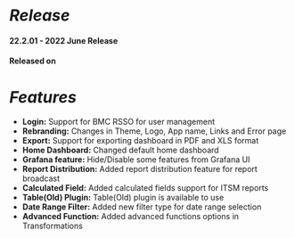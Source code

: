 # ***Release***
#### 22.2.01 - 2022 June Release
#### Released on


# ***Features***
- **Login:** Support for BMC RSSO for user management
- **Rebranding:** Changes in Theme, Logo, App name, Links and Error page
- **Export:** Support for exporting dashboard in PDF and XLS format
- **Home Dashboard:** Changed default home dashboard
- **Grafana feature:** Hide/Disable some features from Grafana UI
- **Report Distribution:** Added report distribution feature for report broadcast
- **Calculated Field:** Added calculated fields support for ITSM reports
- **Table(Old) Plugin:** Table(Old) plugin is available to use
- **Date Range Filter:** Added new filter type for date range selection 
- **Advanced Function:** Added advanced functions options in Transformations
